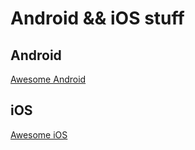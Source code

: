 
# Android && iOS stuff

## Android

[Awesome Android](https://github.com/JStumpp/awesome-android)

## iOS

[Awesome iOS](https://github.com/vsouza/awesome-ios)
